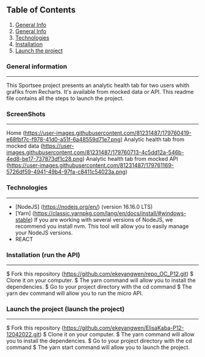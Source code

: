 ## Table of Contents
1. [General Info](#general-info)
2. [General Info](#general-info)
3. [Technologies](#technologies)
4. [Installation](#installation)
5. [Launch the project](#launch)
### General information
***
This Sportsee project presents an analytic health tab for two users whith grafiks from Recharts. It's available from mocked data or API.
This readme file contains all the steps to launch the project.

### ScreenShots
***
Home (https://user-images.githubusercontent.com/81231487/179760419-e68fbf7c-f978-41d0-a51f-6a48559d71e7.png)
Analytic health tab from mocked data (https://user-images.githubusercontent.com/81231487/179760713-4c5dd12a-546b-4ed8-be17-737873df1c28.png)
Analytic health tab from mocked API (https://user-images.githubusercontent.com/81231487/179761169-5726df59-4941-49b4-97fa-c8411c54023a.png)

### Technologies
***
 * [NodeJS] (https://nodejs.org/en/) (version 16.16.0 LTS)
 * [Yarn] (https://classic.yarnpkg.com/lang/en/docs/install/#windows-stable)
  If you are working with several versions of NodeJS, we recommend you install nvm. This tool will allow you to easily manage your NodeJS versions.
 * REACT
  
### Installation (run the API)
***
 $ Fork this repository (https://github.com/ekeyangwen/repo_OC_P12.git)
 $ Clone it on your computer.
 $ The yarn command will allow you to install the dependencies.
 $ Go to your project directory with the cd command
 $ The yarn dev command will allow you to run the micro API.
  
### Launch the project (launch the project)
***
 $ Fork this repository (https://github.com/ekeyangwen/ElisaKaba-P12-12042022.git)
 $ Clone it on your computer.
 $ The yarn command will allow you to install the dependencies.
 $ Go to your project directory with the cd command
 $ The yarn start command will allow you to launch the project.
